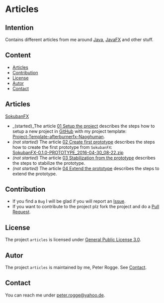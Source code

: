 Articles
===



Intention
---

Contains different articles from me around [Java], [JavaFX] and other stuff.



Content
---

* [Articles](#Articles)
* [Contribution](#Contribution)
* [License](#License)
* [Autor](#Autor)
* [Contact](#Contact)



Articles<a name="Articles" />
---

[SokubanFX]  
* _(started)_The article [01 Setup the project] describes the steps how to setup a new project in 
  [GitHub] with my project template:  
  [Project-Template-afterburnerfx-Naoghuman].
* _(not started)_ The article [02 Create first prototype] describes the steps how to create the first 
  prototype from `SokubanFX`:  
  [SokubanFX-0.1.0-PROTOTYPE_2016-04-30_08-22.zip]
* _(not started)_ The article [03 Stabilization from the prototype] describes the steps to stabilize 
  the prototype.
* _(not started)_ The article [04 Extend the prototype] describes the steps to extend the prototype.



Contribution<a name="Contribution" />
---

* If you find a `Bug` I will be glad if you will report an [Issue].
* If you want to contribute to the project plz fork the project and do 
  a [Pull Request].



License<a name="License" />
---

The project `articles` is licensed under [General Public License 3.0].



Autor<a name="Autor" />
---

The project `articles` is maintained by me, Peter Rogge. See [Contact](#Contact).



Contact<a name="Contact" />
---

You can reach me under <peter.rogge@yahoo.de>.



[//]: # (Links)
[01 Setup the project]:01_Setup-the-project.md
[02 Create first prototype]:02_Create-first-prototype.md
[03 Stabilization from the prototype]:03_Stabilization-from-the-prototype.md
[04 Extend the prototype]:04_Extend-the-prototype.md
[General Public License 3.0]:http://www.gnu.org/licenses/gpl-3.0.en.html
[GitHub]:https://github.com/
[Issue]:https://github.com/Naoghuman/lib-database-objectdb/issues
[Java]:https://en.wikipedia.org/wiki/Java_%28programming_language%29
[JavaFX]:http://docs.oracle.com/javase/8/javase-clienttechnologies.htm
[Project-Template-afterburnerfx-Naoghuman]:https://github.com/Naoghuman/Project-Templates/tree/master/Project-Template-afterburnerfx-Naoghuman
[Pull Request]:https://help.github.com/articles/using-pull-requests
[SokubanFX]:https://github.com/Naoghuman/SokubanFX
[SokubanFX-0.1.0-PROTOTYPE_2016-04-30_08-22.zip]:https://github.com/Naoghuman/SokubanFX/releases/tag/v0.1.0

